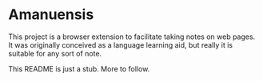 # Amanuensis

This project is a browser extension to facilitate taking notes on web pages. It was originally conceived
as a language learning aid, but really it is suitable for any sort of note.

This README is just a stub. More to follow.
